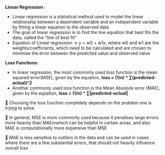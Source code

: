 **Linear Regression :**

- Linear regression is a statistical method used to model the linear relationship between a dependent variable and an independent variable by fitting a linear equation to the observed data
- The goal of linear regression is to find the line equation that best fits the data, called the “line of best fit” 
- Equation of Linear regression -> y = w0 + w1x, where w0 and w1 are the weights/coefficients, which need to be calculated and are chosen to minimise the error between the predicted value and observed value 

**Loss Functions:**
- In linear regression, the most commonly used loss function is the mean squared error(MSE), given by the equation, **loss = (1/n) * ∑(predicted-actual)^2**
-  Another commonly used loss function is the Mean Absolute error (MAE), given by the equation, **loss = (1/n) * ∑|predicted-actual|**

🎯 Choosing the loss function completely depends on the problem one is trying to solve.

🎯 In general, MSE is more commonly used because it penalises large errors more heavily than MAEmwhich can be helpful in certain areas, and also MAE is computationally more expensive than MSE

🎯 MAE is less sensitive to outliers in the data and can be used in cases where there are a few substantial errors, that should not heavily influence overall loss 
